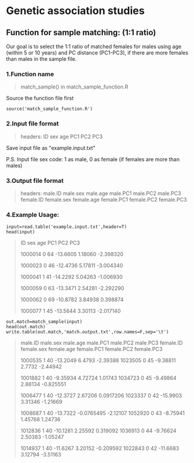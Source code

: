 # Genetic association studies 

## Function for sample matching: (1:1 ratio)

Our goal is to select the 1:1 ratio of matched females for males using age (within 5 or 10 years) and PC distance (PC1-PC3), if there are more females than males in the sample file.

### 1.Function name
>match_sample() in match_sample_function.R

Source the function file first
```
source('match_sample_function.R')
```
### 2.Input file format

> headers: ID sex age PC1 PC2 PC3

Save input file as "example.input.txt"

P.S. Input file sex code: 1 as male, 0 as female (if females are more than males) 

### 3.Output file format

> headers: male.ID male.sex male.age  male.PC1  male.PC2  male.PC3 female.ID female.sex female.age female.PC1 female.PC2 female.PC3

### 4.Example Usage:
```
input=read.table('example.input.txt',header=T)
head(input)
```

>
>ID sex age      PC1     PC2       PC3
>
>1000014   0  64 -13.6605 1.18060 -2.398320
>
>1000023   0  46 -12.4736 5.17811 -3.004340
>
>1000041   1  41 -14.2292 5.04263 -1.006930
>
>1000059   0  63 -13.3471 2.54281 -2.292290
>
>1000062   0  69 -10.8782 3.84938  0.398874
>
>1000077   1  45 -13.5644 3.30113 -2.017140


```
out.match=match_sample(input)
head(out.match)
write.table(out.match,'match.output.txt',row.names=F,sep='\t')
```

> 
> male.ID	male.sex	male.age	male.PC1	male.PC2	male.PC3	female.ID	female.sex	female.age	female.PC1	female.PC2	female.PC3
> 
> 1000535	1	40	-13.2049	6.4793	-2.39388	1023505	0	45	-9.38811	2.7732	-2.44942
> 
> 1001882	1	40	-9.35934	4.72724	1.01743	1034723	0	45	-9.49864	2.88134	-0.825551
> 
> 1006477	1	40	-12.3727	2.67206	0.0917206	1023337	0	42	-15.9903	3.31346	-1.21669
> 
> 1008687	1	40	-13.7322	-0.0765495	-2.12107	1052920	0	43	-8.75941	1.45768	1.24736
> 
> 1012836	1	40	-10.1281	2.25592	0.319092	1036913	0	44	-9.76624	2.50383	-1.05247
> 
> 1014937	1	40	-11.6267	3.20152	-0.209592	1022843	0	42	-11.6683	3.12794	-3.51163




